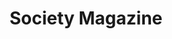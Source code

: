 ---
collection_archive: false
collection_category:
  - Award Winning
  - Exhibited Works 
  - Editorial
  - Reportage
  - Conceptual
  - Still Life + Details
  - Color
  - Environments
collection_content: >-
  _Stalking A Serial Killer_ is narrated by quotes taken from detectives,
  residents, family members, witnesses, and survivors as a singular voice of a
  Phoenix neighborhood terrorized by a serial killer. The “Serial Street
  Shooter” has gunned down seven and wounded two. The killings are at random
  from his car and the victims are often in cars, near cars, or exiting their
  car.


  Originally published during the week of the US election for the French
  magazine _Society_ for their ‘America’ issue, this photo essay depicts the
  black and Hispanic neighborhood of Maryvale roamed by the killer, while
  serving as a metaphor for issues plaguing American policy and politics; a lack
  of immigration reform, racial inequity, a shrinking middle class, community
  policing dysfunction, a lack of mental health care and quotidian gun violence.


  Original interview and reporting by Emmanuelle Andreani-Facchin and typeset by
  Juan Carlos Pagan.


  “_The innovative layout of this story allows for both the strengths and the
  weaknesses of visual storytelling to be seen. The subject matter itself is
  shadowy, ephemeral, fitting the form. The images are beautiful, and start to
  create their own context and narrative when only surrounded by quotes — and
  nothing else. It’s a striking way to report on a story — one that tantalizes,
  leading to more questions than answers, and leaves you wanting more._”  

  – Buzzfeed –
collection_cover: https://d1sf55qlb7p6hz.cloudfront.net/serial-6.jpg
collection_cover_mobile: https://d1sf55qlb7p6hz.cloudfront.net/verticalcovers-6.jpg
collection_description: >-
  Published during the 2016 election for French magazine _Society’s_ “America”
  issue. The photo essay depicts the Latino neighborhood plagued by “The Serial
  Street Shooter” while serving as a metaphor for issues in American policy and
  politics: a lack of immigration reform, racial inequity, a shrinking middle
  class, community policing dysfunction, a lack of mental healthcare and
  quotidian gun violence.


  Winner in the _2017 American Photography Annual: AP 33,_ featured by
  _Buzzfeed, Fast Company, Feature Shoot, The Daily Mail,_ and exhibited at the
  Houston Center of Photography.
collection_filter:
  - Commissioned + Stock
collection_hidden: false
collection_meta: Stalking A Serial Killer
collection_preview:
  - https://d1sf55qlb7p6hz.cloudfront.net/serial_cover-2.jpg
  - https://d1sf55qlb7p6hz.cloudfront.net/serial_cover-1-1.jpg
  - https://d1sf55qlb7p6hz.cloudfront.net/serial_cover-3.jpg
  - https://d1sf55qlb7p6hz.cloudfront.net/serial_cover-4.jpg
cover_image: https://d1sf55qlb7p6hz.cloudfront.net/social-15.jpg
date:  
logo: 
navigation_theme: white
px_extra: true
slug: stalking-serial-killer
theme_color: "#9CB8D7"
theme_color_all_works: 9BC6FF"
title: Society Magazine
collection_awards:
  - content: |-
      **2017**  
      _AP 33: American Photography Annual 33_  
      Best Editorial Series
    template: popup-text-element
collection_exhibition:
  - content: |-
      **2018**  
      _HCP Print Auction, Houston Center for Photography_  
      Houston, TX (Group Show)
    template: popup-text-element
  - content: |-
      **2017**  
      _Sunday Afternoon Artist Show_  
      New York, NY (Group Show)
    template: popup-text-element
collection_blocks:
  - _bookshop_name: collections/media-row-start
    row_alignment: between
  - _bookshop_name: collections/media-element 
    color: "#FAFAFA"
    image:  https://d1sf55qlb7p6hz.cloudfront.net/serial-2.jpg
    margin_left: 5
    margin_right: 0
    margin_y: 200
    width: 30
  - _bookshop_name: collections/media-element 
    color: "#FCF4D6"
    image:  https://d1sf55qlb7p6hz.cloudfront.net/serial-3.jpg
    margin_right: 5
    margin_y: 100
    width: 55
  - _bookshop_name: collections/media-row
    row_alignment: between
  - _bookshop_name: collections/media-element 
    color: "#F8E9DF"
    image:  https://d1sf55qlb7p6hz.cloudfront.net/serial-4.jpg
    margin_left: 10
    margin_right: 0
    margin_y: 100
    width: 45
  - _bookshop_name: collections/media-element 
    color: "#FAFAFA"
    image:  https://d1sf55qlb7p6hz.cloudfront.net/serial-5.jpg
    margin_left: 0
    margin_right: 10
    margin_y: 700
    width: 30
  - _bookshop_name: collections/media-row
    row_alignment: between
  - _bookshop_name: collections/media-element 
    color: "#D6E6FB"
    image:  https://d1sf55qlb7p6hz.cloudfront.net/serial-6.jpg
    margin_left: 15
    margin_right: 0
    margin_y: 100
    width: 70
  - _bookshop_name: collections/media-row
    row_alignment: between
  - _bookshop_name: collections/media-element 
    color: "#DED0DA"
    image:  https://d1sf55qlb7p6hz.cloudfront.net/serial-8.jpg
    margin_left: 5
    margin_y: 100
    width: 33
  - _bookshop_name: collections/media-element 
    color: "#FAFAFA"
    image:  https://d1sf55qlb7p6hz.cloudfront.net/serial-7.jpg
    margin_left: 0
    margin_right: 20
    margin_y: 400
    width: 30
  - _bookshop_name: collections/media-row
    row_alignment: between
  - _bookshop_name: collections/media-element 
    color: "#FAFAFA"
    image:  https://d1sf55qlb7p6hz.cloudfront.net/serial-9.jpg
    margin_left: 15
    margin_y: 200
    width: 30
  - _bookshop_name: collections/media-element 
    color: "#F7EAE1"
    image:  https://d1sf55qlb7p6hz.cloudfront.net/serial-10.jpg
    margin_left: 0
    margin_right: 0
    margin_y: 100
    width: 50
  - _bookshop_name: collections/media-row
    row_alignment: between
  - _bookshop_name: collections/media-element 
    color: "#FAFAFA"
    image:  https://d1sf55qlb7p6hz.cloudfront.net/serial-11.jpg
    margin_left: 5
    margin_right: 0
    margin_y: 300
    width: 25
  - _bookshop_name: collections/media-element 
    color: "#C8DBE1"
    image:  https://d1sf55qlb7p6hz.cloudfront.net/serial-12.jpg
    margin_left: 0
    margin_right: 5
    margin_y: 100
    width: 60
  - _bookshop_name: collections/media-row
    row_alignment: between
  - _bookshop_name: collections/media-element 
    color: "#FAFAFA"
    image:  https://d1sf55qlb7p6hz.cloudfront.net/serial-13.jpg
    margin_left: 10
    margin_y: 200
    width: 30
  - _bookshop_name: collections/media-element 
    color: "#ECE0D5"
    image:  https://d1sf55qlb7p6hz.cloudfront.net/serial-14.jpg
    margin_left: 0
    margin_right: 15
    margin_y: 100
    width: 40
  - _bookshop_name: collections/media-row
    row_alignment: between
  - _bookshop_name: collections/media-element 
    color: "#F0DEC9"
    image:  https://d1sf55qlb7p6hz.cloudfront.net/serial-16.jpg
    margin_left: 5
    margin_y: 100
    width: 55
  - _bookshop_name: collections/media-element 
    color: "#FAFAFA"
    image:  https://d1sf55qlb7p6hz.cloudfront.net/serial-15.jpg
    margin_right: 5
    margin_y: 400
    width: 30
  - _bookshop_name: collections/media-row
    row_alignment: between
  - _bookshop_name: collections/media-element 
    color: "#FAFAFA"
    image:  https://d1sf55qlb7p6hz.cloudfront.net/serial-17.jpg
    margin_left: 10
    margin_y: 300
    width: 30
  - _bookshop_name: collections/media-element 
    color: "#DAEBED"
    image:  https://d1sf55qlb7p6hz.cloudfront.net/serial-18.jpg
    margin_left: 0
    margin_right: 10
    margin_y: 100
    width: 40
  - _bookshop_name: collections/media-row
    row_alignment: between
  - _bookshop_name: collections/media-element 
    color: "#FAFAFA"
    image:  https://d1sf55qlb7p6hz.cloudfront.net/serial-19.jpg
    margin_right: 5
    margin_y: 100
    width: 30
  - _bookshop_name: collections/media-element 
    color: "#F9F0E6"
    image:  https://d1sf55qlb7p6hz.cloudfront.net/serial-20.jpg
    margin_left: 5
    margin_y: 400
    width: 55
  - _bookshop_name: collections/media-row
    row_alignment: between
  - _bookshop_name: collections/media-element 
    color: "#FAFAFA"
    image:  https://d1sf55qlb7p6hz.cloudfront.net/serial-21.jpg
    margin_left: 10
    margin_y: 100
    width: 30
  - _bookshop_name: collections/media-element 
    color: "#51413A"
    image:  https://d1sf55qlb7p6hz.cloudfront.net/serial-23.jpg
    margin_right: 5
    margin_y: 300
    width: 45
  - _bookshop_name: collections/media-row
    row_alignment: between
  - _bookshop_name: collections/media-element 
    color: "#FAFAFA"
    image:  https://d1sf55qlb7p6hz.cloudfront.net/serial-22.jpg
    margin_left: 30
    margin_right: 0
    margin_y: 100
    width: 40
  - _bookshop_name: collections/media-row
    row_alignment: between
  - _bookshop_name: collections/media-element 
    color: "#E6DACE"
    image:  https://d1sf55qlb7p6hz.cloudfront.net/serial-25.jpg
    margin_left: 5
    margin_right: 0
    margin_y: 100
    width: 90
  - _bookshop_name: collections/media-row
    row_alignment: between
  - _bookshop_name: collections/media-element 
    color: "#FAFAFA"
    image:  https://d1sf55qlb7p6hz.cloudfront.net/serial-24.jpg
    margin_left: 5
    margin_right: 0
    margin_y: 200
    width: 30
  - _bookshop_name: collections/media-element 
    color: "#E9E5E4"
    image:  https://d1sf55qlb7p6hz.cloudfront.net/serial-26.jpg
    margin_right: 10
    margin_y: 100
    width: 50
  - _bookshop_name: collections/media-row
    row_alignment: between
  - _bookshop_name: collections/media-element 
    color: "#CDDDD5"
    image:  https://d1sf55qlb7p6hz.cloudfront.net/serial-28.jpg
    margin_left: 0
    margin_y: 100
    width: 66
  - _bookshop_name: collections/media-element 
    color: "#FAFAFA"
    image:  https://d1sf55qlb7p6hz.cloudfront.net/serial-27.jpg
    margin_left: 0
    margin_y: 500
    width: 30
  - _bookshop_name: collections/media-row
    row_alignment: between
  - _bookshop_name: collections/media-element 
    color: "#FAFAFA"
    image:  https://d1sf55qlb7p6hz.cloudfront.net/serial-30.jpg
    margin_left: 5
    margin_right: 0
    margin_y: 200
    width: 30
  - _bookshop_name: collections/media-element 
    color: "#F2E7DB"
    image:  https://d1sf55qlb7p6hz.cloudfront.net/serial-29.jpg
    margin_left: 0
    margin_right: 15
    margin_y: 100
    width: 45
  - _bookshop_name: collections/media-row
    row_alignment: between
  - _bookshop_name: collections/media-element 
    color: "#E2E9EA"
    image:  https://d1sf55qlb7p6hz.cloudfront.net/serial-31.jpg
    margin_left: 15
    margin_right: 0
    margin_y: 100
    width: 45
  - _bookshop_name: collections/media-element 
    color: "#FAFAFA"
    image:  https://d1sf55qlb7p6hz.cloudfront.net/serial-32.jpg
    margin_left: 0
    margin_right: 5
    margin_y: 300
    width: 30
  - _bookshop_name: collections/media-row
    row_alignment: between
  - _bookshop_name: collections/media-element 
    color: "#D0EED7"
    image:  https://d1sf55qlb7p6hz.cloudfront.net/serial-33.jpg
    margin_left: 35
    margin_right: 0
    margin_y: 100
    width: 50
  - _bookshop_name: collections/media-row
    row_alignment: between
  - _bookshop_name: collections/media-element 
    color: "#FAFAFA"
    image:  https://d1sf55qlb7p6hz.cloudfront.net/serial-34.jpg
    margin_left: 10
    margin_right: 0
    margin_y: 100
    width: 30
  - _bookshop_name: collections/media-element 
    color: "#F9C1A3"
    image:  https://d1sf55qlb7p6hz.cloudfront.net/serial-35.jpg
    margin_left: 0
    margin_right: 0
    margin_y: 300
    width: 55
  - _bookshop_name: collections/media-row
    row_alignment: between
  - _bookshop_name: collections/media-element 
    color: "#FAFAFA"
    image:  https://d1sf55qlb7p6hz.cloudfront.net/serial-36.jpg
    margin_left: 30
    margin_right: 0
    margin_y: 100
    width: 45
  - _bookshop_name: collections/media-row
    row_alignment: between
  - _bookshop_name: collections/media-element 
    color: "#D6E7EA"
    image:  https://d1sf55qlb7p6hz.cloudfront.net/serial-37.jpg
    margin_left: 20
    margin_right: 0
    margin_y: 100
    width: 66
  - _bookshop_name: collections/media-row-end
collection_press:
  - content: >-
      [_Buzzfeed_](https://www.buzzfeed.com/gabrielsanchez/incredible-photo-stories-you-absolutely-cant-miss-mar-3?utm_term=.leYqRXGzBr#.itQ6oNpDeb)
    slug: 
    template: popup-text-element
  - content: >-
      [_Fast
      Company_](https://www.fastcodesign.com/90128233/chilling-photos-of-a-community-in-the-grips-of-a-serial-killer) 
    template: popup-text-element
  - content: >-
      [_Feature
      Shoot_](http://www.featureshoot.com/2017/03/photographer-stalked-serial-killer/)
    template: popup-text-element
  - content: >-
      _PDN Photo of the Day_](https://potd.pdnonline.com/2017/08/48088/) 
    template: popup-text-element
  - content: >-
      [_The Daily Mail
      UK_](https://www.dailymail.co.uk/news/article-4391718/Stalking-serial-killer.html)
    template: popup-text-element
---